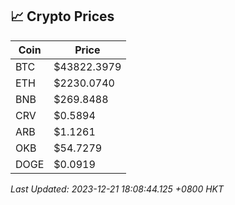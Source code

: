 ## 📈 Crypto Prices

| Coin | Price |
| ---- | ----- |
| BTC | $43822.3979 |
| ETH | $2230.0740 |
| BNB | $269.8488 |
| CRV | $0.5894 |
| ARB | $1.1261 |
| OKB | $54.7279 |
| DOGE | $0.0919 |

_Last Updated: 2023-12-21 18:08:44.125 +0800 HKT_